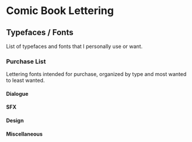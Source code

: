 # Comic Book Lettering

## Typefaces / Fonts
List of typefaces and fonts that I personally use or want.

### Purchase List
Lettering fonts intended for purchase, organized by type and most wanted to least wanted.

#### Dialogue 

#### SFX

#### Design

#### Miscellaneous 
